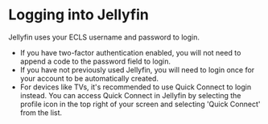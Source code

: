 # Logging into Jellyfin

Jellyfin uses your ECLS username and password to login. 

* If you have two-factor authentication enabled, you will not need to append a code to the password field to login.
* If you have not previously used Jellyfin, you will need to login once for your account to be automatically created.
* For devices like TVs, it's recommended to use Quick Connect to login instead. You can access Quick Connect in Jellyfin by selecting the profile icon in the top right of your screen and selecting 'Quick Connect' from the list.